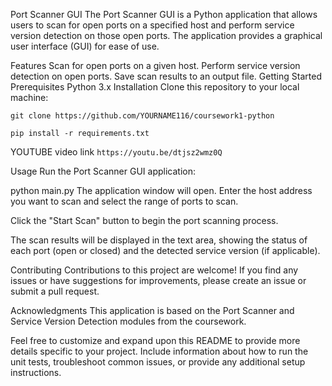 Port Scanner GUI
The Port Scanner GUI is a Python application that allows users to scan for open ports on a specified host and perform service version detection on those open ports. The application provides a graphical user interface (GUI) for ease of use.

Features
Scan for open ports on a given host.
Perform service version detection on open ports.
Save scan results to an output file.
Getting Started
Prerequisites
Python 3.x
Installation
Clone this repository to your local machine:

```git clone https://github.com/YOURNAME116/coursework1-python```




`pip install -r requirements.txt`

YOUTUBE video link
```https://youtu.be/dtjsz2wmz0Q```



Usage
Run the Port Scanner GUI application:

python main.py
The application window will open. Enter the host address you want to scan and select the range of ports to scan.

Click the "Start Scan" button to begin the port scanning process.

The scan results will be displayed in the text area, showing the status of each port (open or closed) and the detected service version (if applicable).



Contributing
Contributions to this project are welcome! If you find any issues or have suggestions for improvements, please create an issue or submit a pull request.


Acknowledgments
This application is based on the Port Scanner and Service Version Detection modules from the coursework.

Feel free to customize and expand upon this README to provide more details specific to your project. Include information about how to run the unit tests, troubleshoot common issues, or provide any additional setup instructions.
